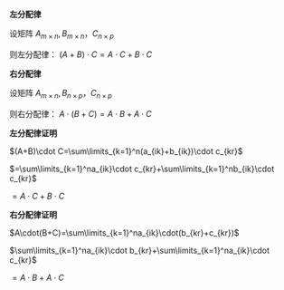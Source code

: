 **左分配律**  
  
设矩阵 $A_{m\times n}, B_{m\times n}，C_{n\times p}$  
  
则左分配律： $(A+B)\cdot C=A\cdot C+B\cdot C$  
  
**右分配律**  
  
设矩阵 $A_{m\times n}, B_{n\times p}，C_{n\times p}$  
  
则右分配律： $A\cdot(B+C)=A\cdot B+A\cdot C$  
  
**左分配律证明**  
  
$(A+B)\cdot C=\sum\limits_{k=1}^n(a_{ik}+b_{ik})\cdot c_{kr}$  
  
$=\sum\limits_{k=1}^na_{ik}\cdot c_{kr}+\sum\limits_{k=1}^nb_{ik}\cdot c_{kr}$  
  
$=A\cdot C+B\cdot C$  
  
**右分配律证明**  
  
$A\cdot(B+C)=\sum\limits_{k=1}^na_{ik}\cdot(b_{kr}+c_{kr})$  
  
$\sum\limits_{k=1}^na_{ik}\cdot b_{kr}+\sum\limits_{k=1}^na_{ik}\cdot c_{kr}$  
  
$=A\cdot B+A\cdot C$  
